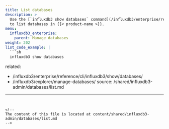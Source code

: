 ```yaml
---
title: List databases
description: >
  Use the [`influxdb3 show databases` command](/influxdb3/enterprise/reference/cli/influxdb3/show/databases/)
  to list databases in {{< product-name >}}.
menu:
  influxdb3_enterprise:
    parent: Manage databases
weight: 202
list_code_example: |
  ```sh
  influxdb3 show databases
  ```
related:
  - /influxdb3/enterprise/reference/cli/influxdb3/show/databases/
  - /influxdb3/explorer/manage-databases/
source: /shared/influxdb3-admin/databases/list.md
---
```


<!--
The content of this file is located at content/shared/influxdb3-admin/databases/list.md
-->
